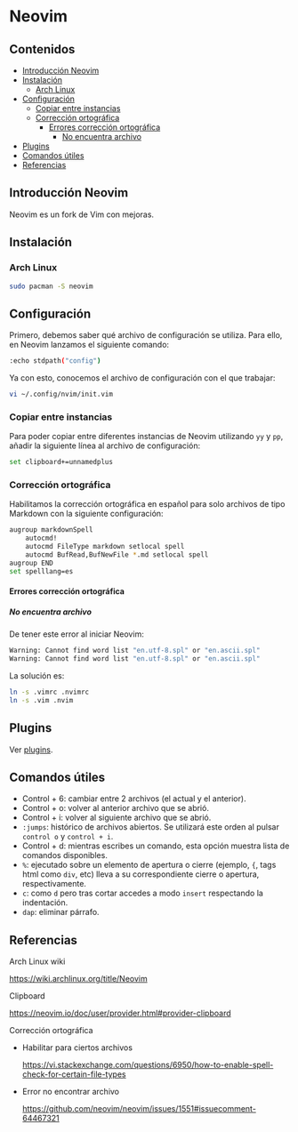 # Neovim

## Contenidos

- [Introducción Neovim](#introducción-neovim)
- [Instalación](#instalación)
  - [Arch Linux](#arch-linux)
- [Configuración](#configuración)
  - [Copiar entre instancias](#copiar-entre-instancias)
  - [Corrección ortográfica](#corrección-ortográfica)
    - [Errores corrección ortográfica](#errores-corrección-ortográfica)
      - [No encuentra archivo](#no-encuentra-archivo)
- [Plugins](#plugins)
- [Comandos útiles](#comandos-útiles)
- [Referencias](#referencias)

## Introducción Neovim

Neovim es un fork de Vim con mejoras.

## Instalación

### Arch Linux

```bash
sudo pacman -S neovim
```

## Configuración

Primero, debemos saber qué archivo de configuración se utiliza. Para ello, en Neovim lanzamos el siguiente comando:

```bash
:echo stdpath("config")
```

Ya con esto, conocemos el archivo de configuración con el que trabajar:

```bash
vi ~/.config/nvim/init.vim
```

### Copiar entre instancias

Para poder copiar entre diferentes instancias de Neovim utilizando `yy` y `pp`, añadir la siguiente línea al archivo de configuración:

```bash
set clipboard+=unnamedplus
```

### Corrección ortográfica

Habilitamos la corrección ortográfica en español para solo archivos de tipo Markdown con la siguiente configuración:

```bash
augroup markdownSpell
    autocmd!
    autocmd FileType markdown setlocal spell
    autocmd BufRead,BufNewFile *.md setlocal spell
augroup END
set spelllang=es
```

#### Errores corrección ortográfica

##### No encuentra archivo

De tener este error al iniciar Neovim:

```bash
Warning: Cannot find word list "en.utf-8.spl" or "en.ascii.spl"
Warning: Cannot find word list "en.utf-8.spl" or "en.ascii.spl"
```

La solución es:

```bash
ln -s .vimrc .nvimrc
ln -s .vim .nvim
```

## Plugins

Ver [plugins](plugins.html).

## Comandos útiles

- Control + 6: cambiar entre 2 archivos (el actual y el anterior).
- Control + o: volver al anterior archivo que se abrió.
- Control + i: volver al siguiente archivo que se abrió.
- `:jumps`: histórico de archivos abiertos. Se utilizará este orden al pulsar `control o` y `control + i`.
- Control + d: mientras escribes un comando, esta opción muestra lista de comandos disponibles.
- `%`: ejecutado sobre un elemento de apertura o cierre (ejemplo, `{`, tags html como `div`, etc) lleva a su correspondiente cierre o apertura, respectivamente.
- `c`: como `d` pero tras cortar accedes a modo `insert` respectando la indentación.
- `dap`: eliminar párrafo.

## Referencias

Arch Linux wiki

<https://wiki.archlinux.org/title/Neovim>

Clipboard

<https://neovim.io/doc/user/provider.html#provider-clipboard>

Corrección ortográfica

  - Habilitar para ciertos archivos

    <https://vi.stackexchange.com/questions/6950/how-to-enable-spell-check-for-certain-file-types>

  - Error no encontrar archivo

    <https://github.com/neovim/neovim/issues/1551#issuecomment-64467321>

